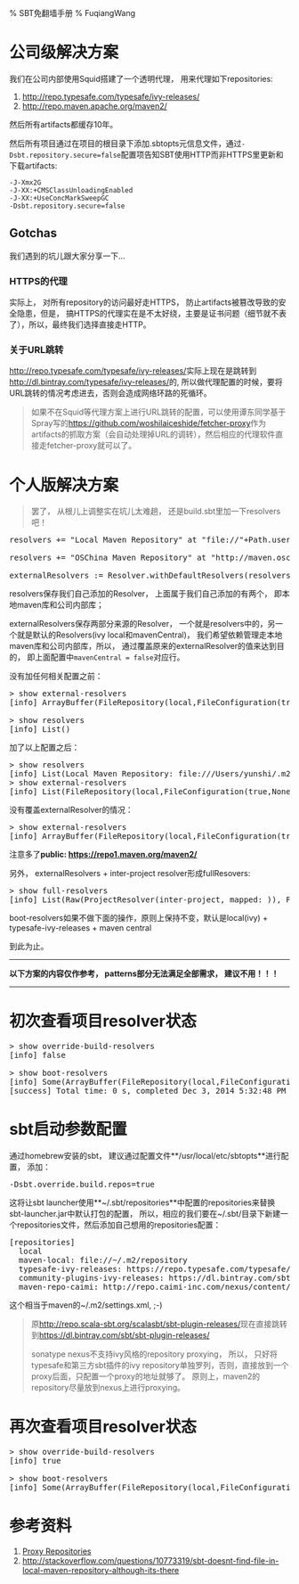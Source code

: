 % SBT免翻墙手册
% FuqiangWang


# 公司级解决方案

我们在公司内部使用Squid搭建了一个透明代理， 用来代理如下repositories:

1. <http://repo.typesafe.com/typesafe/ivy-releases/>
2. <http://repo.maven.apache.org/maven2/>

然后所有artifacts都缓存10年。

然后所有项目通过在项目的根目录下添加.sbtopts元信息文件，通过`-Dsbt.repository.secure=false`配置项告知SBT使用HTTP而非HTTPS里更新和下载artifacts:

~~~
-J-Xmx2G
-J-XX:+CMSClassUnloadingEnabled
-J-XX:+UseConcMarkSweepGC
-Dsbt.repository.secure=false
~~~


## Gotchas

我们遇到的坑儿跟大家分享一下...

### HTTPS的代理

实际上， 对所有repository的访问最好走HTTPS， 防止artifacts被篡改导致的安全隐患，但是， 搞HTTPS的代理实在是不太好绕，主要是证书问题（细节就不表了），所以，最终我们选择直接走HTTP。

### 关于URL跳转

<http://repo.typesafe.com/typesafe/ivy-releases/>实际上现在是跳转到<http://dl.bintray.com/typesafe/ivy-releases/>的, 所以做代理配置的时候，要将URL跳转的情况考虑进去，否则会造成网络环路的死循环。

> 如果不在Squid等代理方案上进行URL跳转的配置，可以使用谭东同学基于Spray写的<https://github.com/woshilaiceshide/fetcher-proxy>作为artifacts的抓取方案（会自动处理掉URL的调转），然后相应的代理软件直接走fetcher-proxy就可以了。



# 个人版解决方案

> 罢了， 从根儿上调整实在坑儿太难趟， 还是build.sbt里加一下resolvers吧！

<pre>
resolvers += "Local Maven Repository" at "file://"+Path.userHome.absolutePath+"/.m2/repository"

resolvers += "OSChina Maven Repository" at "http://maven.oschina.net/content/groups/public/"

externalResolvers := Resolver.withDefaultResolvers(resolvers.value, mavenCentral = false)
</pre>

resolvers保存我们自己添加的Resolver， 上面属于我们自己添加的有两个， 即本地maven库和公司内部库；

externalResolvers保存两部分来源的Resolver， 一个就是resolvers中的，另一个就是默认的Resolvers(ivy local和mavenCentral)， 我们希望依赖管理走本地maven库和公司内部库，所以， 通过覆盖原来的externalResolver的值来达到目的， 即上面配置中`mavenCentral = false`对应行。

没有加任何相关配置之前：

<pre>
> show external-resolvers
[info] ArrayBuffer(FileRepository(local,FileConfiguration(true,None),Patterns(ivyPatterns=List(${ivy.home}/local/[organisation]/[module]/(scala_[scalaVersion]/)(sbt_[sbtVersion]/)[revision]/[type]s/[artifact](-[classifier]).[ext]), artifactPatterns=List(${ivy.home}/local/[organisation]/[module]/(scala_[scalaVersion]/)(sbt_[sbtVersion]/)[revision]/[type]s/[artifact](-[classifier]).[ext]), isMavenCompatible=false, descriptorOptional=false, skipConsistencyCheck=false)), public: https://repo1.maven.org/maven2/)

> show resolvers
[info] List()
</pre>

加了以上配置之后：

<pre>
> show resolvers
[info] List(Local Maven Repository: file:///Users/yunshi/.m2/repository, Internal Maven Repository: http://repo.caimi-inc.com/nexus/content/groups/public/)
> show external-resolvers
[info] List(FileRepository(local,FileConfiguration(true,None),Patterns(ivyPatterns=List(${ivy.home}/local/[organisation]/[module]/(scala_[scalaVersion]/)(sbt_[sbtVersion]/)[revision]/[type]s/[artifact](-[classifier]).[ext]), artifactPatterns=List(${ivy.home}/local/[organisation]/[module]/(scala_[scalaVersion]/)(sbt_[sbtVersion]/)[revision]/[type]s/[artifact](-[classifier]).[ext]), isMavenCompatible=false, descriptorOptional=false, skipConsistencyCheck=false)), Local Maven Repository: file:///Users/yunshi/.m2/repository, Internal Maven Repository: http://.../nexus/content/groups/public/)
</pre>

没有覆盖externalResolver的情况：

<pre>
> show external-resolvers
[info] ArrayBuffer(FileRepository(local,FileConfiguration(true,None),Patterns(ivyPatterns=List(${ivy.home}/local/[organisation]/[module]/(scala_[scalaVersion]/)(sbt_[sbtVersion]/)[revision]/[type]s/[artifact](-[classifier]).[ext]), artifactPatterns=List(${ivy.home}/local/[organisation]/[module]/(scala_[scalaVersion]/)(sbt_[sbtVersion]/)[revision]/[type]s/[artifact](-[classifier]).[ext]), isMavenCompatible=false, descriptorOptional=false, skipConsistencyCheck=false)), public: https://repo1.maven.org/maven2/, Local Maven Repository: file:///Users/yunshi/.m2/repository, Internal Maven Repository: http://.../nexus/content/groups/public/)
</pre>

注意多了**public: https://repo1.maven.org/maven2/**

另外， externalResolvers + inter-project resolver形成fullResovers:
<pre>
> show full-resolvers
[info] List(Raw(ProjectResolver(inter-project, mapped: )), FileRepository(local,FileConfiguration(true,None),Patterns(ivyPatterns=List(${ivy.home}/local/[organisation]/[module]/(scala_[scalaVersion]/)(sbt_[sbtVersion]/)[revision]/[type]s/[artifact](-[classifier]).[ext]), artifactPatterns=List(${ivy.home}/local/[organisation]/[module]/(scala_[scalaVersion]/)(sbt_[sbtVersion]/)[revision]/[type]s/[artifact](-[classifier]).[ext]), isMavenCompatible=false, descriptorOptional=false, skipConsistencyCheck=false)), Local Maven Repository: file:///Users/yunshi/.m2/repository, Internal Maven Repository: http://repo.caimi-inc.com/nexus/content/groups/public/)
</pre>

boot-resolvers如果不做下面的操作，原则上保持不变，默认是local(ivy) + typesafe-ivy-releases + maven central

到此为止。

----------------------------------------------

**以下方案的内容仅作参考， patterns部分无法满足全部需求， 建议不用！！！**

----------------------------------------------



# 初次查看项目resolver状态

<pre>
> show override-build-resolvers
[info] false

> show boot-resolvers
[info] Some(ArrayBuffer(FileRepository(local,FileConfiguration(true,None),Patterns(ivyPatterns=List(${ivy.home}/local/[organisation]/[module]/(scala_[scalaVersion]/)(sbt_[sbtVersion]/)[revision]/[type]s/[artifact](-[classifier]).[ext]), artifactPatterns=List(${ivy.home}/local/[organisation]/[module]/(scala_[scalaVersion]/)(sbt_[sbtVersion]/)[revision]/[type]s/[artifact](-[classifier]).[ext]), isMavenCompatible=false, descriptorOptional=false, skipConsistencyCheck=false)), URLRepository(typesafe-ivy-releases,Patterns(ivyPatterns=List(https://repo.typesafe.com/typesafe/ivy-releases/[organization]/[module]/[revision]/[type]s/[artifact](-[classifier]).[ext]), artifactPatterns=List(https://repo.typesafe.com/typesafe/ivy-releases/[organization]/[module]/[revision]/[type]s/[artifact](-[classifier]).[ext]), isMavenCompatible=false, descriptorOptional=false, skipConsistencyCheck=false)), public: https://repo1.maven.org/maven2/))
[success] Total time: 0 s, completed Dec 3, 2014 5:32:48 PM
</pre>


# sbt启动参数配置

通过homebrew安装的sbt， 建议通过配置文件**/usr/local/etc/sbtopts**进行配置， 添加：

<pre>
-Dsbt.override.build.repos=true
</pre>

这将让sbt launcher使用**~/.sbt/repositories**中配置的repositories来替换sbt-launcher.jar中默认打包的配置， 所以，相应的我们要在~/.sbt/目录下新建一个repositories文件，然后添加自己想用的repositories配置：

<pre>
[repositories]
  local
  maven-local: file://~/.m2/repository
  typesafe-ivy-releases: https://repo.typesafe.com/typesafe/ivy-releases/, [organization]/[module]/[revision]/[type]s/[artifact](-[classifier]).[ext], bootOnly
  community-plugins-ivy-releases: https://dl.bintray.com/sbt/sbt-plugin-releases/, [organization]/[module]/[revision]/[type]s/[artifact](-[classifier]).[ext]
  maven-repo-caimi: http://repo.caimi-inc.com/nexus/content/groups/public/
</pre>

这个相当于maven的~/.m2/settings.xml, ;-)

> 原<http://repo.scala-sbt.org/scalasbt/sbt-plugin-releases/>现在直接跳转到<https://dl.bintray.com/sbt/sbt-plugin-releases/>
> 
> sonatype nexus不支持ivy风格的repository proxying， 所以， 只好将typesafe和第三方sbt插件的ivy repository单独罗列，否则，直接放到一个proxy后面，只配置一个proxy的地址就够了。 原则上，maven2的repository尽量放到nexus上进行proxying。



# 再次查看项目resolver状态

<pre>
> show override-build-resolvers
[info] true

> show boot-resolvers
[info] Some(ArrayBuffer(FileRepository(local,FileConfiguration(true,None),Patterns(ivyPatterns=List(${ivy.home}/local/[organisation]/[module]/(scala_[scalaVersion]/)(sbt_[sbtVersion]/)[revision]/[type]s/[artifact](-[classifier]).[ext]), artifactPatterns=List(${ivy.home}/local/[organisation]/[module]/(scala_[scalaVersion]/)(sbt_[sbtVersion]/)[revision]/[type]s/[artifact](-[classifier]).[ext]), isMavenCompatible=false, descriptorOptional=false, skipConsistencyCheck=false)), maven-local: file://~/.m2/repository, URLRepository(typesafe-ivy-releases,Patterns(ivyPatterns=List(https://repo.typesafe.com/typesafe/ivy-releases/[organization]/[module]/[revision]/[type]s/[artifact](-[classifier]).[ext]), artifactPatterns=List(https://repo.typesafe.com/typesafe/ivy-releases/[organization]/[module]/[revision]/[type]s/[artifact](-[classifier]).[ext]), isMavenCompatible=false, descriptorOptional=false, skipConsistencyCheck=false)), URLRepository(community-plugins-ivy-releases,Patterns(ivyPatterns=List(https://dl.bintray.com/sbt/sbt-plugin-releases/[organization]/[module]/[revision]/[type]s/[artifact](-[classifier]).[ext]), artifactPatterns=List(https://dl.bintray.com/sbt/sbt-plugin-releases/[organization]/[module]/[revision]/[type]s/[artifact](-[classifier]).[ext]), isMavenCompatible=false, descriptorOptional=false, skipConsistencyCheck=false)), maven-repo-caimi: http://repo.caimi-inc.com/nexus/content/groups/public/))
</pre>



# 参考资料

1. [Proxy Repositories](http://www.scala-sbt.org/release/docs/Proxy-Repositories.html)
2. <http://stackoverflow.com/questions/10773319/sbt-doesnt-find-file-in-local-maven-repository-although-its-there>


